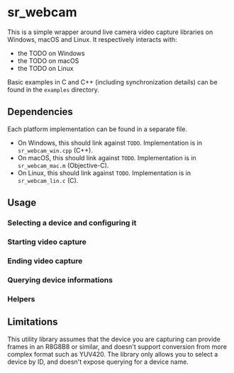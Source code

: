 # sr_webcam

This is a simple wrapper around live camera video capture libraries on Windows, macOS and Linux. It respectively interacts with:

* the TODO on Windows
* the TODO on macOS
* the TODO on Linux

Basic examples in C and C++ (including synchronization details) can be found in the `examples` directory.

## Dependencies

Each platform implementation can be found in a separate file.

* On Windows, this should link against `TODO`. Implementation is in `sr_webcam_win.cpp` (C++).
* On macOS, this should link against `TODO`. Implementation is in `sr_webcam_mac.m` (Objective-C).
* On Linux, this should link against `TODO`. Implementation is in `sr_webcam_lin.c` (C).

## Usage

### Selecting a device and configuring it

### Starting video capture

### Ending video capture

### Querying device informations

### Helpers

## Limitations

This utility library assumes that the device you are capturing can provide frames in an R8G8B8 or similar, and doesn't support conversion from more complex format such as YUV420. The library only allows you to select a device by ID, and doesn't expose querying for a device name.


